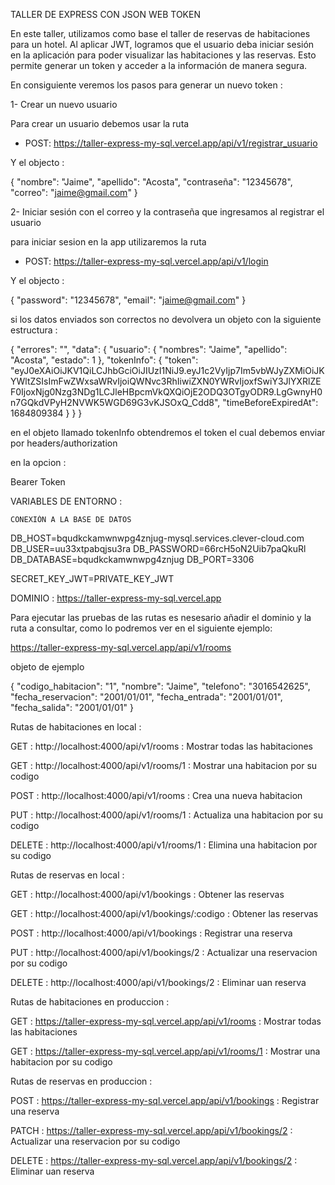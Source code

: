 TALLER DE EXPRESS CON JSON WEB TOKEN

En este taller, utilizamos como base el taller de reservas de habitaciones para un hotel. Al aplicar JWT, logramos que el usuario deba iniciar sesión en la aplicación para poder visualizar las habitaciones y las reservas. Esto permite generar un token y acceder a la información de manera segura.

En consiguiente veremos los pasos para generar un nuevo token :

1- Crear un nuevo usuario

Para crear un usuario debemos usar la ruta

- POST: https://taller-express-my-sql.vercel.app/api/v1/registrar_usuario

Y el objecto :

{
"nombre": "Jaime",
"apellido": "Acosta",
"contraseña": "12345678",
"correo": "jaime@gmail.com"
}

2- Iniciar sesión con el correo y la contraseña que ingresamos al registrar el usuario

para iniciar sesion en la app utilizaremos la ruta

- POST: https://taller-express-my-sql.vercel.app/api/v1/login

Y el objecto :

{
"password": "12345678",
"email": "jaime@gmail.com"
}

si los datos enviados son correctos no devolvera un objeto con la siguiente estructura :

{
"errores": "",
"data": {
"usuario": {
"nombres": "Jaime",
"apellido": "Acosta",
"estado": 1
},
"tokenInfo": {
"token": "eyJ0eXAiOiJKV1QiLCJhbGciOiJIUzI1NiJ9.eyJ1c2VyIjp7Im5vbWJyZXMiOiJKYWltZSIsImFwZWxsaWRvIjoiQWNvc3RhIiwiZXN0YWRvIjoxfSwiY3JlYXRlZEF0IjoxNjg0Nzg3NDg1LCJleHBpcmVkQXQiOjE2ODQ3OTgyODR9.LgGwnyH0n7GQkdVPyH2NVWK5WGD69G3vKJSOxQ_Cdd8",
"timeBeforeExpiredAt": 1684809384
}
}
}

en el objeto llamado tokenInfo obtendremos el token el cual debemos enviar por headers/authorization

en la opcion :

Bearer Token

VARIABLES DE ENTORNO :

    CONEXIÓN A LA BASE DE DATOS

DB_HOST=bqudkckamwnwpg4znjug-mysql.services.clever-cloud.com
DB_USER=uu33xtpabqjsu3ra
DB_PASSWORD=66rcH5oN2Uib7paQkuRl
DB_DATABASE=bqudkckamwnwpg4znjug
DB_PORT=3306

SECRET_KEY_JWT=PRIVATE_KEY_JWT

DOMINIO : https://taller-express-my-sql.vercel.app

Para ejecutar las pruebas de las rutas es nesesario añadir el dominio y la ruta a consultar,
como lo podremos ver en el siguiente ejemplo:

https://taller-express-my-sql.vercel.app/api/v1/rooms

objeto de ejemplo

{
"codigo_habitacion": "1",
"nombre": "Jaime",
"telefono": "3016542625",
"fecha_reservacion": "2001/01/01",
"fecha_entrada": "2001/01/01",
"fecha_salida": "2001/01/01"
}

Rutas de habitaciones en local :

GET : http://localhost:4000/api/v1/rooms : Mostrar todas las habitaciones

GET : http://localhost:4000/api/v1/rooms/1 : Mostrar una habitacion por su codigo

POST : http://localhost:4000/api/v1/rooms : Crea una nueva habitacion

PUT : http://localhost:4000/api/v1/rooms/1 : Actualiza una habitacion por su codigo

DELETE : http://localhost:4000/api/v1/rooms/1 : Elimina una habitacion por su codigo

Rutas de reservas en local :

GET : http://localhost:4000/api/v1/bookings : Obtener las reservas

GET : http://localhost:4000/api/v1/bookings/:codigo : Obtener las reservas

POST : http://localhost:4000/api/v1/bookings : Registrar una reserva

PUT : http://localhost:4000/api/v1/bookings/2 : Actualizar una reservacion por su codigo

DELETE : http://localhost:4000/api/v1/bookings/2 : Eliminar uan reserva

Rutas de habitaciones en produccion :

GET : https://taller-express-my-sql.vercel.app/api/v1/rooms : Mostrar todas las habitaciones

GET : https://taller-express-my-sql.vercel.app/api/v1/rooms/1 : Mostrar una habitacion por su codigo

Rutas de reservas en produccion :

POST : https://taller-express-my-sql.vercel.app/api/v1/bookings : Registrar una reserva

PATCH : https://taller-express-my-sql.vercel.app/api/v1/bookings/2 : Actualizar una reservacion por su codigo

DELETE : https://taller-express-my-sql.vercel.app/api/v1/bookings/2 : Eliminar uan reserva
